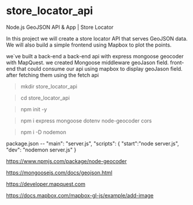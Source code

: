 # store_locator_api
 Node.js GeoJSON API & App | Store Locator


In this project we will create a store locator API that serves GeoJSON data. 
We will also build a simple frontend using Mapbox to plot the points.

we`ve built a back-end a back-end api with express mongoose 
geocoder with MapQuest. we created Mongoose middleware
geoJason field. front-end that could consume our api using 
mapbox to display geoJason field. after fetching them using the 
fetch api


> mkdir store_locator_api

> cd store_locator_api

> npm init -y

> npm i express mongoose dotenv node-geocoder cors

> npm i -D nodemon

package.json --
"main": "server.js",
"scripts": {
   "start":"node server.js",
   "dev": "nodemon server.js"
 }

https://www.npmjs.com/package/node-geocoder

https://mongoosejs.com/docs/geojson.html

https://developer.mapquest.com

https://docs.mapbox.com/mapbox-gl-js/example/add-image
